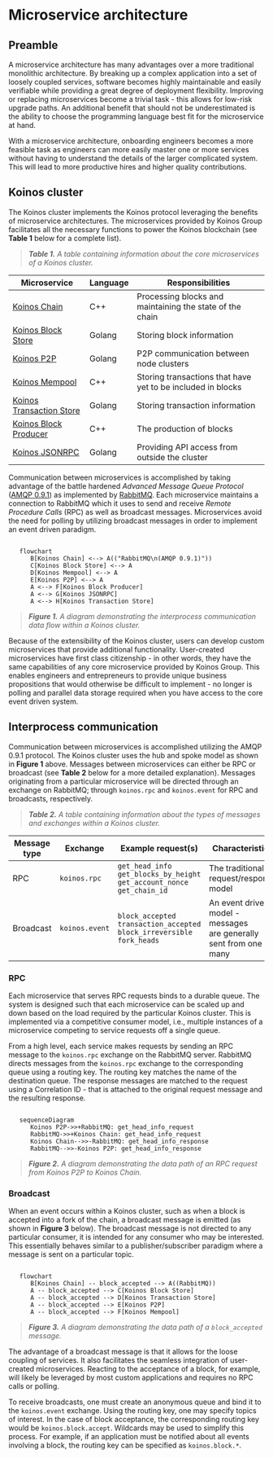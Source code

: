# Microservice architecture

## Preamble

A microservice architecture has many advantages over a more traditional monolithic architecture. By breaking up a complex application into a set of loosely coupled services, software becomes highly maintainable and easily verifiable while providing a great degree of deployment flexibility. Improving or replacing microservices become a trivial task - this allows for low-risk upgrade paths. An additional benefit that should not be underestimated is the ability to choose the programming language best fit for the microservice at hand.

With a microservice architecture, onboarding engineers becomes a more feasible task as engineers can more easily master one or more services without having to understand the details of the larger complicated system. This will lead to more productive hires and higher quality contributions.

## Koinos cluster

The Koinos cluster implements the Koinos protocol leveraging the benefits of microservice architectures. The microservices provided by Koinos Group facilitates all the necessary functions to power the Koinos blockchain (see **Table 1** below for a complete list).

> _**Table 1.** A table containing information about the core microservices of a Koinos cluster._

|Microservice|Language|Responsibilities|
|---|---|---|
|[Koinos Chain](https://github.com/koinos/koinos-chain)                        |C++|Processing blocks and maintaining the state of the chain|
|[Koinos Block Store](https://github.com/koinos/koinos-block-store)            |Golang|Storing block information|
|[Koinos P2P](https://github.com/koinos/koinos-p2p)                            |Golang|P2P communication between node clusters|
|[Koinos Mempool](https://github.com/koinos/koinos-mempool)                    |C++|Storing transactions that have yet to be included in blocks|
|[Koinos Transaction Store](https://github.com/koinos/koinos-transaction-store)|Golang|Storing transaction information|
|[Koinos Block Producer](https://github.com/koinos/koinos-block-producer)      |C++|The production of blocks|
|[Koinos JSONRPC](https://github.com/koinos/koinos-jsonrpc)                    |Golang|Providing API access from outside the cluster|

Communication between microservices is accomplished by taking advantage of the battle hardened _Advanced Message Queue Protocol_ ([AMQP 0.9.1](https://www.amqp.org/specification/0-9-1/amqp-org-download)) as implemented by [RabbitMQ](https://www.rabbitmq.com/). Each microservice maintains a connection to RabbitMQ which it uses to send and receive _Remote Procedure Calls_ (RPC) as well as broadcast messages. Microservices avoid the need for polling by utilizing broadcast messages in order to implement an event driven paradigm.

```mermaid::

   flowchart
      B[Koinos Chain] <--> A(("RabbitMQ\n(AMQP 0.9.1)"))
      C[Koinos Block Store] <--> A
      D[Koinos Mempool] <--> A
      E[Koinos P2P] <--> A
      A <--> F[Koinos Block Producer]
      A <--> G[Koinos JSONRPC]
      A <--> H[Koinos Transaction Store]
```
> _**Figure 1.** A diagram demonstrating the interprocess communication data flow within a Koinos cluster._

Because of the extensibility of the Koinos cluster, users can develop custom microservices that provide additional functionality. User-created microservices have first class citizenship - in other words, they have the same capabilities of any core microservice provided by Koinos Group. This enables engineers and entrepreneurs to provide unique business propositions that would otherwise be difficult to implement - no longer is polling and parallel data storage required when you have access to the core event driven system.

## Interprocess communication

Communication between microservices is accomplished utilizing the AMQP 0.9.1 protocol. The Koinos cluster uses the hub and spoke model as shown in **Figure 1** above. Messages between microservices can either be RPC or broadcast (see **Table 2** below for a more detailed explanation). Messages originating from a particular microservice will be directed through an exchange on RabbitMQ; through `koinos.rpc` and `koinos.event` for RPC and broadcasts, respectively.

> _**Table 2.** A table containing information about the types of messages and exchanges within a Koinos cluster._

|Message type|Exchange|Example request(s)|Characteristics|
|---|---|---|---|
|RPC       |`koinos.rpc`  |`get_head_info`<br/>`get_blocks_by_height`<br/>`get_account_nonce`<br/>`get_chain_id`  |The traditional request/response <br/>model|
|Broadcast |`koinos.event`|`block_accepted`<br/>`transaction_accepted`<br/>`block_irreversible`<br/>`fork_heads`  |An event driven model - messages <br/>are generally sent from one to many|

### RPC

Each microservice that serves RPC requests binds to a durable queue. The system is designed such that each microservice can be scaled up and down based on the load required by the particular Koinos cluster. This is implemented via a competitive consumer model, i.e., multiple instances of a microservice competing to service requests off a single queue.

From a high level, each service makes requests by sending an RPC message to the `koinos.rpc` exchange on the RabbitMQ server. RabbitMQ directs messages from the `koinos.rpc` exchange to the corresponding queue using a routing key. The routing key matches the name of the destination queue. The response messages are matched to the request using a Correlation ID - that is attached to the original request message and the resulting response.

```mermaid::

   sequenceDiagram
      Koinos P2P->>+RabbitMQ: get_head_info_request
      RabbitMQ->>+Koinos Chain: get_head_info_request
      Koinos Chain-->>-RabbitMQ: get_head_info_response
      RabbitMQ-->>-Koinos P2P: get_head_info_response
```

> _**Figure 2.** A diagram demonstrating the data path of an RPC request from Koinos P2P to Koinos Chain._

### Broadcast

When an event occurs within a Koinos cluster, such as when a block is accepted into a fork of the chain, a broadcast message is emitted (as shown in **Figure 3** below). The broadcast message is not directed to any particular consumer, it is intended for any consumer who may be interested. This essentially behaves similar to a publisher/subscriber paradigm where a message is sent on a particular topic.

```mermaid::

   flowchart
      B[Koinos Chain] -- block_accepted --> A((RabbitMQ))
      A -- block_accepted --> C[Koinos Block Store]
      A -- block_accepted --> D[Koinos Transaction Store]
      A -- block_accepted --> E[Koinos P2P]
      A -- block_accepted --> F[Koinos Mempool]
```

> _**Figure 3.** A diagram demonstrating the data path of a `block_accepted` message._

The advantage of a broadcast message is that it allows for the loose coupling of services. It also facilitates the seamless integration of user-created microservices. Reacting to the acceptance of a block, for example, will likely be leveraged by most custom applications and requires no RPC calls or polling.

To receive broadcasts, one must create an anonymous queue and bind it to the `koinos.event` exchange. Using the routing key, one may specify topics of interest. In the case of block acceptance, the corresponding routing key would be `koinos.block.accept`. Wildcards may be used to simplify this process. For example, if an application must be notified about all events involving a block, the routing key can be specified as `koinos.block.*`.
